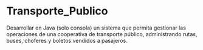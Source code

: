 # Transporte_Publico
Desarrollar en Java (solo consola) un sistema que permita gestionar las operaciones de una cooperativa de transporte público, administrando rutas, buses, choferes y boletos vendidos a pasajeros.
